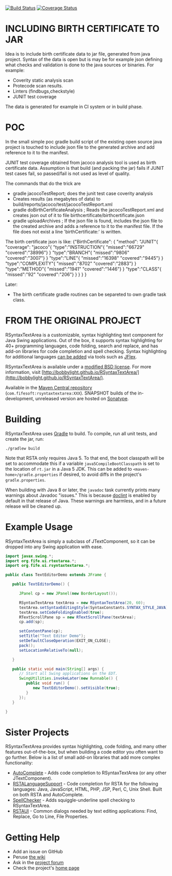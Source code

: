 [![Build Status](https://travis-ci.org/bobbylight/RSyntaxTextArea.svg?branch=master)](https://travis-ci.org/bobbylight/RSyntaxTextArea)
[![Coverage Status](https://coveralls.io/repos/bobbylight/RSyntaxTextArea/badge.svg)](https://coveralls.io/r/bobbylight/RSyntaxTextArea)

# INCLUDING BIRTH CERTIFICATE TO JAR
Idea is to include birth certificate data to jar file, generated from java project.
Syntax of the data is open but is may be for example json defining what checks and
validation is done to the java sources or binaries. For example:
 * Coverity static analysis scan
 * Protecode scan results.
 * Linters (findbugs,checkstyle)
 * JUNIT test coverage
 
The data is generated for example in CI system or in build phase.

# POC
In the small simple poc gradle build script of the existing open source java project
is touched to include json file to the generated archive and add reference to it 
to the manifest.

JUNIT test coverage obtained from jacoco analysis tool is used as birth certificate data.
Assumption is that build (and packing the jar) fails if JUNIT test cases fail, 
so passed/fail is not used as level of quality.

The commands that do the trick are
 * gradle jacocoTestReport; does the junit test case coverity analysis
  * Creates results (as megabytes of data) to build/reports/jacoco/test/jacocoTestReport.xml 
 * gradle doBirthCertificateAnalysis ; Reads the jacocoTestReport.xml and creates json out of it to file birthcertificate/birthcertificate.json 
 * gradle uploadArchives ; If the json file is found, includes the json file to the created archive and adds a reference to it to the manifest file. If the file does not exist a line 'birthCertificate:' is written.

The birth certificate json is like:
{"BirthCertificate": {
	"method": "JUNIT"{
		"coverage": "jacoco"{
			"type":"INSTRUCTION"{
				"missed":"66729"
				"covered":"38996"}
			}
			"type":"BRANCH"{
				"missed":"9806"
				"covered":"3007"}
			}
			"type":"LINE"{
				"missed":"16398"
				"covered":"9445"}
			}
			"type":"COMPLEXITY"{
				"missed":"8702"
				"covered":"2883"}
			}
			"type":"METHOD"{
				"missed":"1941"
				"covered":"1446"}
			}
			"type":"CLASS"{
				"missed":"92"
				"covered":"206"}
			}
		}
	}
} 
  
Later:
 * The birth certificate gradle routines can be separeted to own gradle task class. 

# FROM THE ORIGINAL PROJECT
RSyntaxTextArea is a customizable, syntax highlighting text component for Java Swing applications.  Out of
the box, it supports syntax highlighting for 40+ programming languages, code folding, search and replace,
and has add-on libraries for code completion and spell checking.  Syntax highlighting for additional languages
[can be added](https://github.com/bobbylight/RSyntaxTextArea/wiki) via tools such as [JFlex](http://jflex.de).

RSyntaxTextArea is available under a [modified BSD license](https://github.com/bobbylight/RSyntaxTextArea/blob/master/src/main/dist/RSyntaxTextArea.License.txt).
For more information, visit [http://bobbylight.github.io/RSyntaxTextArea/](http://bobbylight.github.io/RSyntaxTextArea/).

Available in the [Maven Central repository](http://search.maven.org/#search%7Cga%7C1%7Crsyntaxtextarea%20jar) (`com.fifesoft:rsyntaxtextarea:XXX`).
SNAPSHOT builds of the in-development, unreleased version are hosted on [Sonatype](https://oss.sonatype.org/content/repositories/snapshots/com/fifesoft/rsyntaxtextarea/).

# Building

RSyntaxTextArea uses [Gradle](http://gradle.org/) to build.  To compile, run
all unit tests, and create the jar, run:

    ./gradlew build

Note that RSTA only requires Java 5.  To that end, the boot classpath will be set to accommodate
this if a variable `java5CompileBootClasspath` is set to the location of `rt.jar` in a Java 5 JDK.
This can be added to `<maven-home>/gradle.properties` if desired, to avoid diffs in the project's
`gradle.properties`.

When building with Java 8 or later, the `javadoc` task currently prints many warnings about Javadoc
"issues."  This is because
[doclint](http://blog.joda.org/2014/02/turning-off-doclint-in-jdk-8-javadoc.html)
is enabled by default in that release of Java.  These warnings are harmless, and in a future
release will be cleaned up.

# Example Usage

RSyntaxTextArea is simply a subclass of JTextComponent, so it can be dropped into any Swing application with ease.

```java
import javax.swing.*;
import org.fife.ui.rtextarea.*;
import org.fife.ui.rsyntaxtextarea.*;

public class TextEditorDemo extends JFrame {

   public TextEditorDemo() {

      JPanel cp = new JPanel(new BorderLayout());

      RSyntaxTextArea textArea = new RSyntaxTextArea(20, 60);
      textArea.setSyntaxEditingStyle(SyntaxConstants.SYNTAX_STYLE_JAVA);
      textArea.setCodeFoldingEnabled(true);
      RTextScrollPane sp = new RTextScrollPane(textArea);
      cp.add(sp);

      setContentPane(cp);
      setTitle("Text Editor Demo");
      setDefaultCloseOperation(EXIT_ON_CLOSE);
      pack();
      setLocationRelativeTo(null);

   }

   public static void main(String[] args) {
      // Start all Swing applications on the EDT.
      SwingUtilities.invokeLater(new Runnable() {
         public void run() {
            new TextEditorDemo().setVisible(true);
         }
      });
   }

}
```
# Sister Projects

RSyntaxTextArea provides syntax highlighting, code folding, and many other features out-of-the-box, but when building a code editor you often want to go further.  Below is a list of small add-on libraries that add more complex functionality:

* [AutoComplete](https://github.com/bobbylight/AutoComplete) - Adds code completion to RSyntaxTextArea (or any other JTextComponent).
* [RSTALanguageSupport](https://github.com/bobbylight/RSTALanguageSupport) - Code completion for RSTA for the following languages: Java, JavaScript, HTML, PHP, JSP, Perl, C, Unix Shell.  Built on both RSTA and AutoComplete.
* [SpellChecker](https://github.com/bobbylight/SpellChecker) - Adds squiggle-underline spell checking to RSyntaxTextArea.
* [RSTAUI](https://github.com/bobbylight/RSTAUI) - Common dialogs needed by text editing applications: Find, Replace, Go to Line, File Properties.

# Getting Help

* Add an issue on GitHub
* Peruse [the wiki](https://github.com/bobbylight/RSyntaxTextArea/wiki)
* Ask in the [project forum](http://fifesoft.com/forum/)
* Check the project's [home page](http://bobbylight.github.io/RSyntaxTextArea/)

